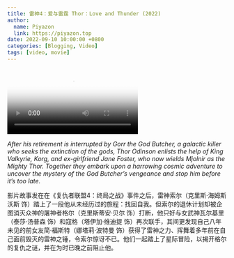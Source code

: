 ```yaml
---
title: 雷神4：爱与雷霆 Thor：Love and Thunder (2022)
author:
  name: Piyazon
  link: https://piyazon.top
date: 2022-09-10 10:00:00 +0800
categories: [Blogging, Video]
tags: [video, movie]
---
```



<video id="player" class="weixin_video" playsinline controls x-webkit-airplay poster="https://gitlab.com/Alimjoo/cdn_img/-/raw/main/movie/thor-love.png"
  wxv="wxv_2567771433297395715" src="">
  <track kind="captions" label="English" src="https://piyazon.top/storage/assets/subtitles/thor-love-en.vtt" srclang="en"
  />
  <track kind="captions" label="汉语" src="https://piyazon.top/storage/assets/subtitles/thor-love-cn.vtt" srclang="zh-CN" />
</video>


*After his retirement is interrupted by Gorr the God Butcher, a galactic killer who seeks the extinction of the gods, Thor Odinson enlists the help of King Valkyrie, Korg, and ex-girlfriend Jane Foster, who now wields Mjolnir as the Mighty Thor. Together they embark upon a harrowing cosmic adventure to uncover the mystery of the God Butcher’s vengeance and stop him before it’s too late.*

影片故事发在在《复仇者联盟4：终局之战》事件之后，雷神索尔（克里斯·海姆斯沃斯 饰）踏上了一段他从未经历过的旅程：找回自我。但索尔的退休计划却被企图消灭众神的屠神者格尔（克里斯蒂安·贝尔 饰）打断，他只好与女武神瓦尔基里（泰莎·汤普森 饰）和寇格（塔伊加·维迪提 饰）再次联手，其间更发现自己八年未见的前女友简·福斯特（娜塔莉·波特曼 饰）获得了雷神之力、挥舞着多年前在自己面前毁灭的雷神之锤，令索尔惊讶不已。他们一起踏上了星际冒险，以揭开格尔的复仇之谜，并在为时已晚之前阻止他。


